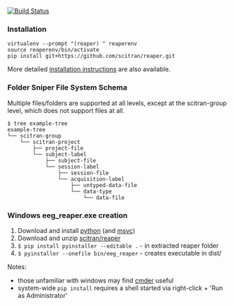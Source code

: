 [![Build Status](https://travis-ci.org/scitran/reaper.svg?branch=master)](https://travis-ci.org/scitran/reaper)

### Installation
```
virtualenv --prompt "(reaper) " reaperenv
source reaperenv/bin/activate
pip install git+https://github.com/scitran/reaper.git
```

More detailed [installation instructions](https://github.com/scitran/reaper/blob/master/INSTALLATION.md) are also available.

### Folder Sniper File System Schema

Multiple files/folders are supported at all levels, except at the scitran-group level, which does not support files at all.
```
$ tree example-tree
example-tree
└── scitran-group
    └── scitran-project
        ├── project-file
        └── subject-label
            ├── subject-file
            └── session-label
                ├── session-file
                └── acquisition-label
                    ├── untyped-data-file
                    └── data-type
                        └── data-file
```

### Windows eeg_reaper.exe creation
1. Download and install [python](https://www.python.org/ftp/python/2.7.13/python-2.7.13.msi) (and [msvc](https://www.microsoft.com/en-us/download/details.aspx?id=44266))
2. Download and unzip [scitran/reaper](https://github.com/scitran/reaper/archive/master.zip)
3. `$ pip install pyinstaller --editable .` - in extracted reaper folder
4. `$ pyinstaller --onefile bin/eeg_reaper` - creates executable in dist/

Notes:
* those unfamiliar with windows may find [cmder](https://github.com/cmderdev/cmder/releases/download/v1.3.2/cmder.zip) useful
* system-wide `pip install` requires a shell started via right-click + 'Run as Administrator'

